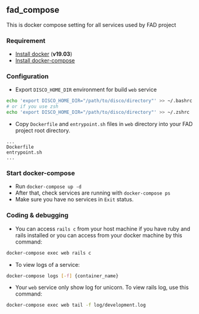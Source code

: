 ## fad_compose

This is docker compose setting for all services used by FAD project

### Requirement

- [Install docker](https://docs.docker.com/engine/install/) (**v19.03**)
- [Install docker-compose](https://docs.docker.com/compose/install/)

### Configuration

- Export `DISCO_HOME_DIR` environment for build `web` service

```bash
echo 'export DISCO_HOME_DIR="/path/to/disco/directory"' >> ~/.bashrc
# or if you use zsh
echo 'export DISCO_HOME_DIR="/path/to/disco/directory"' >> ~/.zshrc
```

- Copy `Dockerfile` and `entrypoint.sh` files in `web` directory into your FAD project root directory.

```text
...
Dockerfile
entrypoint.sh
...
```

### Start docker-compose

- Run `docker-compose up -d`
- After that, check services are running with `docker-compose ps`
- Make sure you have no services in `Exit` status.

### Coding & debugging

- You can access `rails c` from your host machine if you have ruby and rails installed or you can access from your docker machine by this command:

```bash
docker-compose exec web rails c
```

- To view logs of a service:

```bash
docker-compose logs [-f] {container_name}
```

- Your `web` service only show log for unicorn. To view rails log, use this command:

```bash
docker-compose exec web tail -f log/development.log
```
